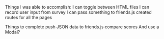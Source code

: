 Things I was able to accomplish:
    I can toggle between HTML files
    I can record user input from survey
    I can pass something to friends.js
    created routes for all the pages
    
Things to complete
    push JSON data to friends.js
    compare scores
    And use a Modal?